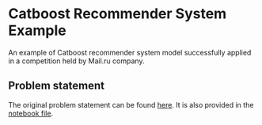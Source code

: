 # Catboost Recommender System Example
An example of Catboost recommender system model successfully applied in a competition held by Mail.ru company.

## Problem statement

The original problem statement can be found [here](https://cups.mail.ru/tasks/1035). It is also provided in the [notebook file](https://github.com/Illumaria/catboost-recommender-system/blob/master/catboost_rec_sys.ipynb).
